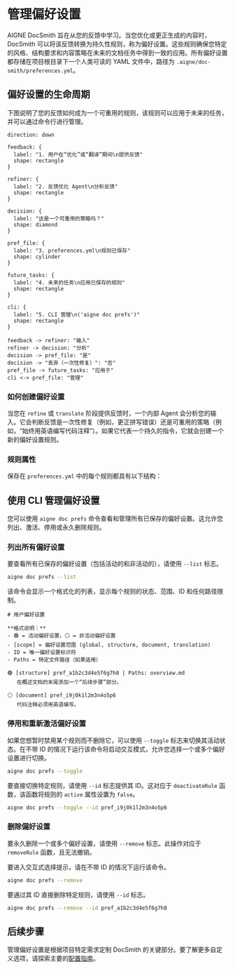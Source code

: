 # 管理偏好设置

AIGNE DocSmith 旨在从您的反馈中学习。当您优化或更正生成的内容时，DocSmith 可以将该反馈转换为持久性规则，称为偏好设置。这些规则确保您特定的风格、结构要求和内容策略在未来的文档任务中得到一致的应用。所有偏好设置都存储在项目根目录下一个人类可读的 YAML 文件中，路径为 `.aigne/doc-smith/preferences.yml`。

## 偏好设置的生命周期

下图说明了您的反馈如何成为一个可重用的规则，该规则可以应用于未来的任务，并可以通过命令行进行管理。

```d2 偏好设置的生命周期
direction: down

feedback: {
  label: "1. 用户在“优化”或“翻译”期间\n提供反馈"
  shape: rectangle
}

refiner: {
  label: "2. 反馈优化 Agent\n分析反馈"
  shape: rectangle
}

decision: {
  label: "这是一个可重用的策略吗？"
  shape: diamond
}

pref_file: {
  label: "3. preferences.yml\n规则已保存"
  shape: cylinder
}

future_tasks: {
  label: "4. 未来的任务\n应用已保存的规则"
  shape: rectangle
}

cli: {
  label: "5. CLI 管理\n('aigne doc prefs')"
  shape: rectangle
}

feedback -> refiner: "输入"
refiner -> decision: "分析"
decision -> pref_file: "是"
decision -> "丢弃（一次性修复）": "否"
pref_file -> future_tasks: "应用于"
cli <-> pref_file: "管理"

```

### 如何创建偏好设置

当您在 `refine` 或 `translate` 阶段提供反馈时，一个内部 Agent 会分析您的输入。它会判断反馈是一次性修复（例如，更正拼写错误）还是可重用的策略（例如，“始终用英语编写代码注释”）。如果它代表一个持久的指令，它就会创建一个新的偏好设置规则。

### 规则属性

保存在 `preferences.yml` 中的每个规则都具有以下结构：

<x-field data-name="id" data-type="string" data-desc="规则的唯一、随机生成的标识符（例如，pref_a1b2c3d4e5f6g7h8）。"></x-field>
<x-field data-name="active" data-type="boolean" data-desc="指示规则当前是否已启用。在生成任务期间，非活动规则将被忽略。"></x-field>
<x-field data-name="scope" data-type="string" data-desc="定义规则应在何时应用。有效范围是 'global'、'structure'、'document' 或 'translation'。"></x-field>
<x-field data-name="rule" data-type="string" data-desc="将在未来任务中传递给 AI 的具体、精炼的指令。"></x-field>
<x-field data-name="feedback" data-type="string" data-desc="用户提供的原始自然语言反馈，保留以供参考。"></x-field>
<x-field data-name="createdAt" data-type="string" data-desc="表示规则创建时间的 ISO 8601 时间戳。"></x-field>
<x-field data-name="paths" data-type="string[]" data-required="false" data-desc="一个可选的文件路径列表。如果存在，该规则仅适用于为这些特定源文件生成的内容。"></x-field>

## 使用 CLI 管理偏好设置

您可以使用 `aigne doc prefs` 命令查看和管理所有已保存的偏好设置。这允许您列出、激活、停用或永久删除规则。

### 列出所有偏好设置

要查看所有已保存的偏好设置（包括活动的和非活动的），请使用 `--list` 标志。

```bash 列出所有偏好设置 icon=lucide:terminal
aigne doc prefs --list
```

该命令会显示一个格式化的列表，显示每个规则的状态、范围、ID 和任何路径限制。

```text 示例输出 icon=lucide:clipboard-list
# 用户偏好设置

**格式说明：**
- 🟢 = 活动偏好设置，⚪ = 非活动偏好设置
- [scope] = 偏好设置范围 (global, structure, document, translation)
- ID = 唯一偏好设置标识符
- Paths = 特定文件路径（如果适用）

🟢 [structure] pref_a1b2c3d4e5f6g7h8 | Paths: overview.md
   在概述文档的末尾添加一个“后续步骤”部分。
 
⚪ [document] pref_i9j0k1l2m3n4o5p6
   代码注释必须用英语编写。
```

### 停用和重新激活偏好设置

如果您想暂时禁用某个规则而不删除它，可以使用 `--toggle` 标志来切换其活动状态。在不带 ID 的情况下运行该命令将启动交互模式，允许您选择一个或多个偏好设置进行切换。

```bash 以交互方式切换偏好设置 icon=lucide:terminal
aigne doc prefs --toggle
```

要直接切换特定规则，请使用 `--id` 标志提供其 ID。这对应于 `deactivateRule` 函数，该函数将规则的 `active` 属性设置为 `false`。

```bash 切换特定偏好设置 icon=lucide:terminal
aigne doc prefs --toggle --id pref_i9j0k1l2m3n4o5p6
```

### 删除偏好设置

要永久删除一个或多个偏好设置，请使用 `--remove` 标志。此操作对应于 `removeRule` 函数，且无法撤销。

要进入交互式选择提示，请在不带 ID 的情况下运行该命令。

```bash 以交互方式删除偏好设置 icon=lucide:terminal
aigne doc prefs --remove
```

要通过其 ID 直接删除特定规则，请使用 `--id` 标志。

```bash 删除特定偏好设置 icon=lucide:terminal
aigne doc prefs --remove --id pref_a1b2c3d4e5f6g7h8
```

## 后续步骤

管理偏好设置是根据项目特定需求定制 DocSmith 的关键部分。要了解更多自定义选项，请探索主要的[配置指南](./configuration.md)。